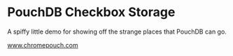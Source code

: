 PouchDB Checkbox Storage
========================

A spiffy little demo for showing off the strange places that PouchDB can go.

www.chromepouch.com

